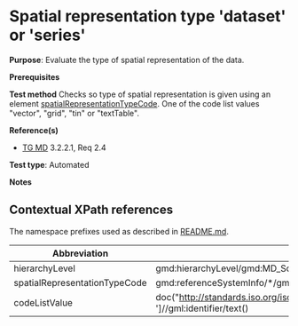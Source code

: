 # Spatial representation type 'dataset' or 'series'

**Purpose**: Evaluate the type of spatial representation of the data.

**Prerequisites**

**Test method**
Checks so type of spatial representation is given using an element [spatialRepresentationTypeCode](#spatialRepresentationTypeCode).
One of the code list values "vector", "grid", "tin" or "textTable".

**Reference(s)**	 
* [TG MD](http://inspire.ec.europa.eu/id/ats/metadata/2.0/isdss/spatial-representation-type/README#ref_TG_MD) 3.2.2.1, Req 2.4

**Test type**: Automated

**Notes**


## Contextual XPath references

The namespace prefixes used as described in [README.md](http://inspire.ec.europa.eu/id/ats/metadata/2.0/isdss/README#namespaces).

Abbreviation                                   |  XPath expression (relative to gmd:MD_Metadata)
-----------------------------------------------| ------------------------------------------------------------------
<a name="hierarchyLevel"></a> hierarchyLevel | gmd:hierarchyLevel/gmd:MD_ScopeCode/@codeListValue
<a name="spatialRepresentationTypeCode"></a> spatialRepresentationTypeCode  | gmd:referenceSystemInfo/\*/gmd:spatialRepresentationType/gmd:MD_SpatialRepresentationTypeCode/@codeListValue
<a name="codeListValue"></a> codeListValue  | doc("http://standards.iso.org/iso/19139/resources/gmxCodelists.xml")//gmx:CodeListDictionary[@gml:id='MD_SpatialRepresentationTypeCode ']//gml:identifier/text()
